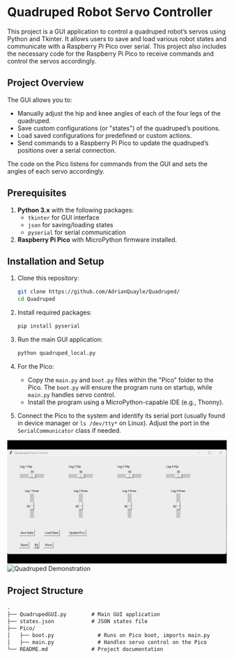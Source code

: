 # Quadruped Robot Servo Controller

This project is a GUI application to control a quadruped robot’s servos using Python and Tkinter. It allows users to save and load various robot states and communicate with a Raspberry Pi Pico over serial. This project also includes the necessary code for the Raspberry Pi Pico to receive commands and control the servos accordingly.

## Project Overview

The GUI allows you to:
- Manually adjust the hip and knee angles of each of the four legs of the quadruped.
- Save custom configurations (or "states") of the quadruped’s positions.
- Load saved configurations for predefined or custom actions.
- Send commands to a Raspberry Pi Pico to update the quadruped’s positions over a serial connection.

The code on the Pico listens for commands from the GUI and sets the angles of each servo accordingly.

## Prerequisites

1. **Python 3.x** with the following packages:
    - `tkinter` for GUI interface
    - `json` for saving/loading states
    - `pyserial` for serial communication
2. **Raspberry Pi Pico** with MicroPython firmware installed.

## Installation and Setup

1. Clone this repository:
    ```bash
    git clone https://github.com/AdrianQuayle/Quadruped/
    cd Quadruped
    ```

2. Install required packages:
    ```bash
    pip install pyserial
    ```

3. Run the main GUI application:
    ```bash
    python quadruped_local.py
    ```

4. For the Pico:
    - Copy the `main.py` and `boot.py` files within the "Pico" folder to the Pico. The `boot.py` will ensure the program runs on startup, while `main.py` handles servo control.
    - Install the program using a MicroPython-capable IDE (e.g., Thonny).

5. Connect the Pico to the system and identify its serial port (usually found in device manager or `ls /dev/tty*` on Linux). Adjust the port in the `SerialCommunicator` class if needed.

![GUI Demonstration](assets/QuadrupedGUI.gif)
![Quadruped Demonstration](assets/Quadruped.gif)


## Project Structure

```plaintext
.
├── QuadrupedGUI.py        # Main GUI application
├── states.json            # JSON states file
├── Pico/
│   ├── boot.py              # Runs on Pico boot, imports main.py
│   ├── main.py              # Handles servo control on the Pico
└── README.md              # Project documentation
